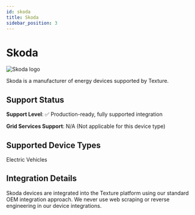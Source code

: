 ```yaml
---
id: skoda
title: Skoda
sidebar_position: 3
---
```


# Skoda

<div style={{ textAlign: 'center', margin: '20px 0' }}>
  <img 
    src="https://device.cms.texture.energy/logo/%20Skoda%20Vector%20Icon.svg" 
    alt="Skoda logo" 
    style={{ maxWidth: '200px', maxHeight: '150px' }}
  />
</div>

Skoda is a manufacturer of energy devices supported by Texture.



## Support Status

**Support Level**: ✅ Production-ready, fully supported integration

**Grid Services Support**: N/A (Not applicable for this device type)

## Supported Device Types

Electric Vehicles

## Integration Details

Skoda devices are integrated into the Texture platform using our standard OEM integration approach. We never use web scraping or reverse engineering in our device integrations.

